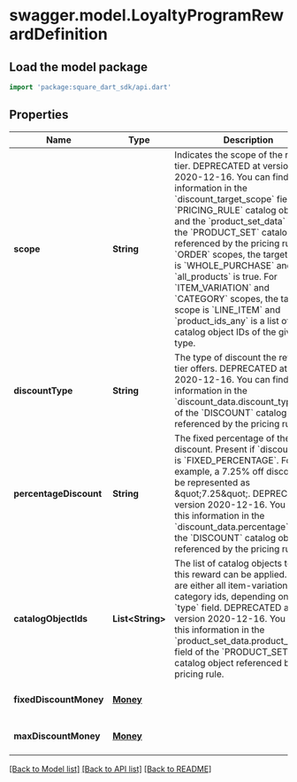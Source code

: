 # swagger.model.LoyaltyProgramRewardDefinition

## Load the model package
```dart
import 'package:square_dart_sdk/api.dart'
```

## Properties
Name | Type | Description | Notes
------------ | ------------- | ------------- | -------------
**scope** | **String** | Indicates the scope of the reward tier. DEPRECATED at version 2020-12-16. You can find this information in the &#x60;discount_target_scope&#x60; field of the &#x60;PRICING_RULE&#x60; catalog object and the &#x60;product_set_data&#x60; field of the &#x60;PRODUCT_SET&#x60; catalog object referenced by the pricing rule. For &#x60;ORDER&#x60; scopes, the target scope is &#x60;WHOLE_PURCHASE&#x60; and &#x60;all_products&#x60; is true. For &#x60;ITEM_VARIATION&#x60; and &#x60;CATEGORY&#x60; scopes, the target scope is &#x60;LINE_ITEM&#x60; and &#x60;product_ids_any&#x60; is a list of catalog object IDs of the given type. | [default to null]
**discountType** | **String** | The type of discount the reward tier offers. DEPRECATED at version 2020-12-16. You can find this information in the &#x60;discount_data.discount_type&#x60; field of the &#x60;DISCOUNT&#x60; catalog object referenced by the pricing rule. | [default to null]
**percentageDiscount** | **String** | The fixed percentage of the discount. Present if &#x60;discount_type&#x60; is &#x60;FIXED_PERCENTAGE&#x60;. For example, a 7.25% off discount will be represented as \&quot;7.25\&quot;. DEPRECATED at version 2020-12-16. You can find this information in the &#x60;discount_data.percentage&#x60; field of the &#x60;DISCOUNT&#x60; catalog object referenced by the pricing rule. | [optional] [default to null]
**catalogObjectIds** | **List&lt;String&gt;** | The list of catalog objects to which this reward can be applied. They are either all item-variation ids or category ids, depending on the &#x60;type&#x60; field. DEPRECATED at version 2020-12-16. You can find this information in the &#x60;product_set_data.product_ids_any&#x60; field of the &#x60;PRODUCT_SET&#x60; catalog object referenced by the pricing rule. | [optional] [default to []]
**fixedDiscountMoney** | [**Money**](Money.md) |  | [optional] [default to null]
**maxDiscountMoney** | [**Money**](Money.md) |  | [optional] [default to null]

[[Back to Model list]](../README.md#documentation-for-models) [[Back to API list]](../README.md#documentation-for-api-endpoints) [[Back to README]](../README.md)

